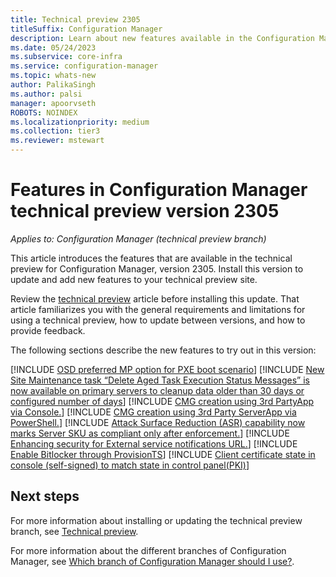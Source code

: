 ```yaml
---
title: Technical preview 2305
titleSuffix: Configuration Manager
description: Learn about new features available in the Configuration Manager technical preview branch version 2305.
ms.date: 05/24/2023
ms.subservice: core-infra
ms.service: configuration-manager
ms.topic: whats-new
author: PalikaSingh
ms.author: palsi
manager: apoorvseth
ROBOTS: NOINDEX
ms.localizationpriority: medium
ms.collection: tier3
ms.reviewer: mstewart
---
```


# Features in Configuration Manager technical preview version 2305

*Applies to: Configuration Manager (technical preview branch)*

This article introduces the features that are available in the technical preview for Configuration Manager, version 2305. Install this version to update and add new features to your technical preview site.<!-- baseline only statement: When you install a new technical preview site, this release is also available as a baseline version.-->

Review the [technical preview](../technical-preview.md) article before installing this update. That article familiarizes you with the general requirements and limitations for using a technical preview, how to update between versions, and how to provide feedback.

The following sections describe the new features to try out in this version:

[!INCLUDE [OSD preferred MP option for PXE boot scenario](includes/2305/2839966.md)]
[!INCLUDE [New Site Maintenance task “Delete Aged Task Execution Status Messages” is now available on primary servers to cleanup data older than 30 days or configured number of days](includes/2305/6167745.md)]
[!INCLUDE [CMG creation using 3rd PartyApp via Console.](includes/2305/15627214.md)]
[!INCLUDE [CMG creation using 3rd Party ServerApp via PowerShell.](includes/2305/17186203.md)]
[!INCLUDE [Attack Surface Reduction (ASR) capability now marks Server SKU as compliant only after enforcement.](includes/2305/9217349.md)]
[!INCLUDE [Enhancing security for External service notifications URL.](includes/2305/10060597.md)]
[!INCLUDE [Enable Bitlocker through ProvisionTS](includes/2305/15620822.md)]
[!INCLUDE [Client certificate state in console (self-signed) to match state in control panel(PKI)](includes/2305/10278780.md)]


## Next steps

For more information about installing or updating the technical preview branch, see [Technical preview](../technical-preview.md).

For more information about the different branches of Configuration Manager, see [Which branch of Configuration Manager should I use?](../../understand/which-branch-should-i-use.md).


